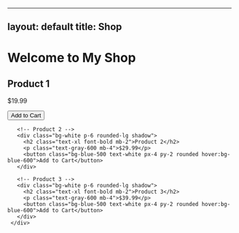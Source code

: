 ---
   layout: default
   title: Shop
   ---

   <div class="container mx-auto px-6 py-8">
     <h1 class="text-3xl font-bold mb-6">Welcome to My Shop</h1>
     <div class="grid grid-cols-1 md:grid-cols-3 gap-6">
       <!-- Product 1 -->
       <div class="bg-white p-6 rounded-lg shadow">
         <h2 class="text-xl font-bold mb-2">Product 1</h2>
         <p class="text-gray-600 mb-4">$19.99</p>
         <button class="bg-blue-500 text-white px-4 py-2 rounded hover:bg-blue-600">Add to Cart</button>
       </div>

       <!-- Product 2 -->
       <div class="bg-white p-6 rounded-lg shadow">
         <h2 class="text-xl font-bold mb-2">Product 2</h2>
         <p class="text-gray-600 mb-4">$29.99</p>
         <button class="bg-blue-500 text-white px-4 py-2 rounded hover:bg-blue-600">Add to Cart</button>
       </div>

       <!-- Product 3 -->
       <div class="bg-white p-6 rounded-lg shadow">
         <h2 class="text-xl font-bold mb-2">Product 3</h2>
         <p class="text-gray-600 mb-4">$39.99</p>
         <button class="bg-blue-500 text-white px-4 py-2 rounded hover:bg-blue-600">Add to Cart</button>
       </div>
     </div>
   </div>